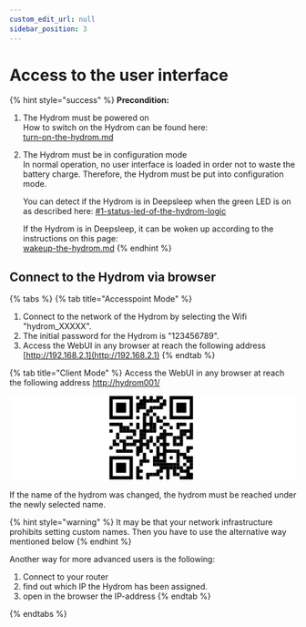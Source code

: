 ```yaml
---
custom_edit_url: null
sidebar_position: 3
---
```


# Access to the user interface



{% hint style="success" %}
**Precondition:**

1. The Hydrom must be powered on\
   How to switch on the Hydrom can be found here:\
   [turn-on-the-hydrom.md](establish-first-connection-to-the-hydrom/turn-on-the-hydrom.md "mention")
2.  The Hydrom must be in configuration mode\
    In normal operation, no user interface is loaded in order not to waste the battery charge. Therefore, the Hydrom must be put into configuration mode.&#x20;

    You can detect if the Hydrom is in Deepsleep when the green LED is on as described here: [#1-status-led-of-the-hydrom-logic](indicator-leds.md#1-status-led-of-the-hydrom-logic "mention")

    If the Hydrom is in Deepsleep, it can be woken up according to the instructions on this page:\
    [wakeup-the-hydrom.md](././wakeup-the-hydrom.md "mention")
{% endhint %}

## Connect to the Hydrom via browser



{% tabs %}
{% tab title="Accesspoint Mode" %}
1. Connect to the network of the Hydrom by selecting the Wifi "hydrom\_XXXXX".&#x20;
2. The initial password for the Hydrom is "123456789".&#x20;
3. Access the WebUI in any browser at reach the following address [http://192.168.2.1](http://192.168.2.1)
{% endtab %}

{% tab title="Client Mode" %}
Access the WebUI in any browser at reach the following address [http://hydrom001/](http://hydrom001)

![Scan me to Access the WebFrontend](../../Pics/English_Pic39.png)

If the name of the hydrom was changed, the hydrom must be reached under the newly selected name.

{% hint style="warning" %}
It may be that your network infrastructure prohibits setting custom names. Then you have to use the alternative way mentioned below
{% endhint %}

Another way for more advanced users is the following:

1. Connect to your router&#x20;
2. find out which IP the Hydrom has been assigned.&#x20;
3. open in the browser the IP-address
{% endtab %}


{% endtabs %}





